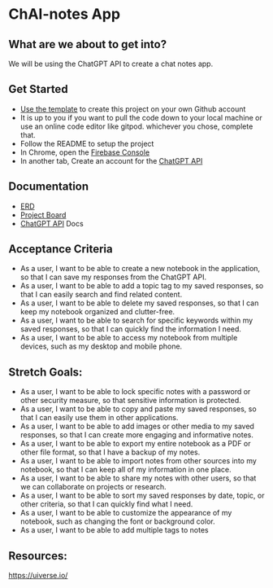 # ChAI-notes App

## What are we about to get into?

We will be using the ChatGPT API to create a chat notes app.

## Get Started

- [Use the template](https://github.com/Repped-In-Tech/chAI-notes/generate) to create this project on your own Github account
- It is up to you if you want to pull the code down to your local machine or use an online code editor like gitpod. whichever you chose,  complete that.
- Follow the README to setup the project
- In Chrome, open the [Firebase Console](https://console.firebase.google.com/)
- In another tab, Create an account for the [ChatGPT API](https://platform.openai.com/overview)

## Documentation

- [ERD](https://dbdiagram.io/d/646f7e857764f72fcfd8dd78)
- [Project Board](https://github.com/orgs/Repped-In-Tech/projects/3/views/1)
- [ChatGPT API](https://platform.openai.com/overview) Docs

## Acceptance Criteria

- As a user, I want to be able to create a new notebook in the application, so that I can save my responses from the ChatGPT API. 
- As a user, I want to be able to add a topic tag to my saved responses, so that I can easily search and find related content. 
- As a user, I want to be able to delete my saved responses, so that I can keep my notebook organized and clutter-free. 
- As a user, I want to be able to search for specific keywords within my saved responses, so that I can quickly find the information I need. 
- As a user, I want to be able to access my notebook from multiple devices, such as my desktop and mobile phone. 

## Stretch Goals:

- As a user, I want to be able to lock specific notes with a password or other security measure, so that sensitive information is protected. 
- As a user, I want to be able to copy and paste my saved responses, so that I can easily use them in other applications.
- As a user, I want to be able to add images or other media to my saved responses, so that I can create more engaging and informative notes.
- As a user, I want to be able to export my entire notebook as a PDF or other file format, so that I have a backup of my notes.
- As a user, I want to be able to import notes from other sources into my notebook, so that I can keep all of my information in one place.
- As a user, I want to be able to share my notes with other users, so that we can collaborate on projects or research.
- As a user, I want to be able to sort my saved responses by date, topic, or other criteria, so that I can quickly find what I need.
- As a user, I want to be able to customize the appearance of my notebook, such as changing the font or background color. 
- As a user, I want to be able to add multiple tags to notes

## Resources:

https://uiverse.io/
